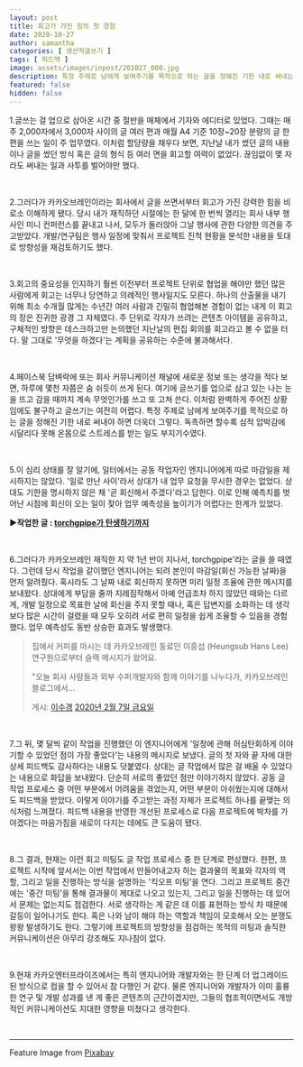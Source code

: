 ```yaml
---
layout: post
title: 회고가 가진 힘의 첫 경험
date: 2020-10-27
author: samantha
categories: [ 생산적글쓰기 ]
tags: [ 피드백 ]
image: assets/images/inpost/201027_000.jpg
description: 특정 주제로 남에게 보여주기를 목적으로 하는 글을 정해진 기한 내로 써내는 일이 어렵다는 걸 누구보다 잘 알기에 '독촉'은 사절한다. 하지만 '마감일'을 명시하지 않으니 업무 가시성을 확보하는 데 한계가 있었다. 그러다가 마감일을 먼저 공유해주는 작업자를 만났다. 서로 상황에 맞춰 일정을 조율하는 일이 편해지자 글쓰기 나머지 업무는 "식은 죽 먹기"였다.
featured: false
hidden: false
---
```


1.글쓰는 걸 업으로 삼아온 시간 중 절반을 매체에서 기자와 에디터로 있었다. 그때는 매주 2,000자에서 3,000자 사이의 글 여러 편과 매월 A4 기준 10장~20장 분량의 글 한 편을 쓰는 일이 주 업무였다. 이처럼 할당량을 채우다 보면, 지난날 내가 썼던 글의 내용이나 글을 썼던 방식 혹은 글의 형식 등 여러 면을 회고할 여력이 없었다. 끊임없이 몇 자라도 써내는 일과 사투를 벌어야만 했다.

<br/>

2.그러다가 카카오브레인이라는 회사에서 글을 쓰면서부터 회고가 가진 강력한 힘을 비로소 이해하게 됐다. 당시 내가 재직하던 시절에는 한 달에 한 번씩 열리는 회사 내부 행사인 미니 컨퍼런스를 끝내고 나서, 모두가 둘러앉아 그날 행사에 관한 다양한 의견을 주고받았다. 개발/연구팀은 행사 일정에 맞춰서 프로젝트 진척 현황을 분석한 내용을 토대로 방향성을 재검토하기도 했다.

<br/>

3.회고의 중요성을 인지하기 훨씬 이전부터 프로젝트 단위로 협업을 해야만 했던 많은 사람에게 회고는 너무나 당연하고 의례적인 행사일지도 모른다. 하나의 산출물을 내기 위해 최소 수개월 많게는 수년간 여러 사람과 긴밀히 협업해본 경험이 없는 내게 이 회고의 장은 진귀한 광경 그 자체였다. 주 단위로 각자가 쓰려는 콘텐츠 아이템을 공유하고, 구체적인 방향은 데스크하고만 논의했던 지난날의 편집 회의를 회고라고 볼 수 없을 터다. 말 그대로 '무엇을 하겠다'는 계획을 공유하는 수준에 불과해서다.

<br/>

4.페이스북 담벼락에 또는 회사 커뮤니케이션 채널에 새로운 정보 또는 생각을 적다 보면, 하루에 몇천 자쯤은 숨 쉬듯이 쓰게 된다. 여기에 글쓰기를 업으로 삼고 있는 나는 눈을 뜨고 감을 때까지 계속 무엇인가를 쓰고 또 고쳐 쓴다. 이처럼 완벽하게 주어진 상황임에도 불구하고 글쓰기는 여전히 어렵다. 특정 주제로 남에게 보여주기를 목적으로 하는 글을 정해진 기한 내로 써내야 하면 더욱더 그렇다. 독촉하면 할수록 심적 압박감에 시달리다 못해 온몸으로 스트레스를 받는 일도 부지기수였다.

<br/>

5.이 심리 상태를 잘 알기에, 일터에서는 공동 작업자인 엔지니어에게 따로 마감일을 제시하지는 않았다. '일로 만난 사이'라서 상대가 내 업무 요청을 무시한 경우는 없었다. 상대도 기한을 명시하지 않은 채 '곧 회신해서 주겠다'라고 답한다. 이로 인해 예측치를 벗어난 시점에 회신이 오는 일이 잦아 업무 예측성을 높이기가 어렵다는 한계가 있었다.

**▶︎작업한 글 : [torchgpipe가 탄생하기까지](https://www.kakaobrain.com/blog/66)**

<br/>

6.그러다가 카카오브레인 재직한 지 약 1년 반이 지나서, torchgpipe'라는 글을 쓸 때였다. 그런데 당시 작업을 같이했던 엔지니어는 되려 본인이 마감일(회신 가능한 날짜)을 먼저 알려줬다. 혹시라도 그 날짜 내로 회신하지 못하면 미리 일정 조율에 관한 메시지를 보내왔다. 상대에게 부담을 줄까 지레짐작해서 아예 언급조차 하지 않았던 때와는 다르게, 개발 일정으로 목표한 날에 회신을 주지 못할 때나, 혹은 답변지를 소화하는 데 생각보다 많은 시간이 걸렸을 때 모두 오히려 서로 편히 일정을 쉽게 조율할 수 있음을 경험했다. 업무 예측성도 동반 상승한 효과도 발생했다.

<div class="fb-post" data-href="https://www.facebook.com/samantha.writer89/posts/2853124248078624" data-width="500" data-show-text="true"><blockquote cite="https://www.facebook.com/samantha.writer89/posts/2853124248078624" class="fb-xfbml-parse-ignore"><p>집에서 커피를 마시는 데 카카오브레인 동료인 이흥섭 (Heungsub Hans Lee) 연구원으로부터 슬랙 메시지가 왔어요.

&quot;오늘 회사 사람들과 외부 수퍼개발자와 함께 이야기를 나누다가, 카카오브레인 블로그에서...</p>게시: <a href="https://www.facebook.com/samantha.writer89">이수경</a>&nbsp;<a href="https://www.facebook.com/samantha.writer89/posts/2853124248078624">2020년 2월 7일 금요일</a></blockquote></div>

<br/>

7.그 뒤, 몇 달씩 같이 작업을 진행했던 이 엔지니어에게 '일정에 관해 허심탄회하게 이야기할 수 있었던 점이 가장 좋았다'는 내용의 메시지로 보냈다. 글의 첫 자와 끝 자에 대한 상세 피드백도 감사하다는 내용도 덧붙였다. 상대는 글 작업에서 많은 걸 배울 수 있었다는 내용으로 화답을 보내왔다. 단순히 서로의 좋았던 점만 이야기하지 않았다. 공동 글 작업 프로세스 중 어떤 부분에서 어려움을 겪었는지, 어떤 부분이 아쉬웠는지에 대해서도 피드백을 받았다. 이렇게 이야기를 주고받는 과정 자체가 프로젝트 하나를 끝맺는 의식처럼 느껴졌다. 피드백 내용을 반영한 개선된 프로세스로 다음 프로젝트에 박차를 가야겠다는 마음가짐을 새로이 다지는 데에도 큰 도움이 됐다.

<br/>

8.그 결과, 현재는 이런 회고 미팅도 글 작업 프로세스 중 한 단계로 편성했다. 한편, 프로젝트 시작에 앞서서는 이번 작업에서 만들어내고자 하는 결과물의 목표와 각자의 역할, 그리고 일을 진행하는 방식을 설명하는 '킥오프 미팅'을 연다. 그리고 프로젝트 중간에는 '중간 미팅'을 통해 결과물이 제대로 나오고 있는지, 그리고 일을 진행하는 데 있어서 문제는 없는지도 점검한다. 서로 생각하는 게 같은 데 이를 표현하는 방식 차 때문에 갈등이 일어나기도 한다. 혹은 나와 남이 해야 하는 역할과 책임이 모호해서 오는 분쟁도 왕왕 발생하기도 한다. 그렇기에 프로젝트의 방향성을 점검하는 목적의 미팅과 솔직한 커뮤니케이션은 아무리 강조해도 지나침이 없다.

<br/>

9.현재 카카오엔터프라이즈에서는 특히 엔지니어와 개발자와는 한 단계 더 업그레이드된 방식으로 컴을 할 수 있어서 참 다행인 거 같다. 물론 엔지니어와 개발자가 이미 훌륭한 연구 및 개발 성과를 낸 게 좋은 콘텐츠의 근간이겠지만, 그들의 협조적이면서도 개방적인 커뮤니케이션도 지대한 영향을 미쳤다고 생각한다.

<br/>

-----

Feature Image [](https://pixabay.com/ko/users/geralt-9301/?utm_source=link-attribution&amp;utm_medium=referral&amp;utm_campaign=image&amp;utm_content=1825515) from [Pixabay](https://pixabay.com/ko/?utm_source=link-attribution&amp;utm_medium=referral&amp;utm_campaign=image&amp;utm_content=1825515)
